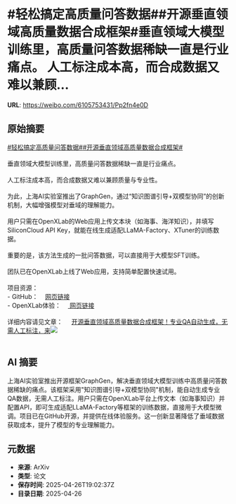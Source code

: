 # #轻松搞定高质量问答数据##开源垂直领域高质量数据合成框架#垂直领域大模型训练里，高质量问答数据稀缺一直是行业痛点。 人工标注成本高，而合成数据又难以兼顾...

**URL**: https://weibo.com/6105753431/Pp2fn4e0D

## 原始摘要

<a href="https://m.weibo.cn/search?containerid=231522type%3D1%26t%3D10%26q%3D%23%E8%BD%BB%E6%9D%BE%E6%90%9E%E5%AE%9A%E9%AB%98%E8%B4%A8%E9%87%8F%E9%97%AE%E7%AD%94%E6%95%B0%E6%8D%AE%23&amp;extparam=%23%E8%BD%BB%E6%9D%BE%E6%90%9E%E5%AE%9A%E9%AB%98%E8%B4%A8%E9%87%8F%E9%97%AE%E7%AD%94%E6%95%B0%E6%8D%AE%23" data-hide=""><span class="surl-text">#轻松搞定高质量问答数据#</span></a><a href="https://m.weibo.cn/search?containerid=231522type%3D1%26t%3D10%26q%3D%23%E5%BC%80%E6%BA%90%E5%9E%82%E7%9B%B4%E9%A2%86%E5%9F%9F%E9%AB%98%E8%B4%A8%E9%87%8F%E6%95%B0%E6%8D%AE%E5%90%88%E6%88%90%E6%A1%86%E6%9E%B6%23&amp;extparam=%23%E5%BC%80%E6%BA%90%E5%9E%82%E7%9B%B4%E9%A2%86%E5%9F%9F%E9%AB%98%E8%B4%A8%E9%87%8F%E6%95%B0%E6%8D%AE%E5%90%88%E6%88%90%E6%A1%86%E6%9E%B6%23" data-hide=""><span class="surl-text">#开源垂直领域高质量数据合成框架#</span></a><br><br>垂直领域大模型训练里，高质量问答数据稀缺一直是行业痛点。 <br><br>人工标注成本高，而合成数据又难以兼顾质量与专业性。<br><br>为此，上海AI实验室推出了GraphGen，通过“知识图谱引导+双模型协同”的创新机制，大幅增强模型对垂域的理解能力。  <br><br>用户只需在OpenXLab的Web应用上传文本块（如海事、海洋知识），并填写SiliconCloud API Key，就能在线生成适配LLaMA-Factory、XTuner的训练数据。<br><br>重要的是，该方法生成的一批问答数据，可以直接用于大模型SFT训练。<br><br>团队已在OpenXLab上线了Web应用，支持简单配置快速试用。<br><br>项目资源：<br>- GitHub：<a href="https://weibo.cn/sinaurl?u=https%3A%2F%2Fgithub.com%2Fopen-sciencelab%2FGraphGen" data-hide=""><span class="url-icon"><img style="width: 1rem;height: 1rem" src="https://h5.sinaimg.cn/upload/2015/09/25/3/timeline_card_small_web_default.png" referrerpolicy="no-referrer"></span><span class="surl-text">网页链接</span></a><br>- OpenXLab体验：<a href="https://g-app-center-000704-6802-aerppvq.openxlab.space/" data-hide=""><span class="url-icon"><img style="width: 1rem;height: 1rem" src="https://h5.sinaimg.cn/upload/2015/09/25/3/timeline_card_small_web_default.png" referrerpolicy="no-referrer"></span> <span class="surl-text">网页链接</span></a><br><br>详细内容请见文章： <a href="https://weibo.com/ttarticle/p/show?id=2309405159668409303163" data-hide=""><span class="url-icon"><img style="width: 1rem;height: 1rem" src="https://h5.sinaimg.cn/upload/2015/09/25/3/timeline_card_small_article_default.png" referrerpolicy="no-referrer"></span><span class="surl-text">开源垂直领域高质量数据合成框架！专业QA自动生成，无需人工标注，来</span></a><img style="" src="https://tvax1.sinaimg.cn/large/006Fd7o3gy1i0u4ube2rtj30rs0fm0u5.jpg" referrerpolicy="no-referrer"><br><br>

## AI 摘要

上海AI实验室推出开源框架GraphGen，解决垂直领域大模型训练中高质量问答数据稀缺的痛点。该框架采用"知识图谱引导+双模型协同"机制，能自动生成专业QA数据，无需人工标注。用户只需在OpenXLab平台上传文本（如海事知识）并配置API，即可生成适配LLaMA-Factory等框架的训练数据，直接用于大模型微调。项目已在GitHub开源，并提供在线体验服务。这一创新显著降低了垂域数据获取成本，提升了模型的专业理解能力。

## 元数据

- **来源**: ArXiv
- **类型**: 论文
- **保存时间**: 2025-04-26T19:02:37Z
- **目录日期**: 2025-04-26
